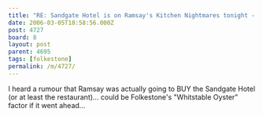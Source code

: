 ```yaml
---
title: "RE: Sandgate Hotel is on Ramsay's Kitchen Nightmares tonight - 4727"
date: 2006-03-05T18:58:56.000Z
post: 4727
board: 8
layout: post
parent: 4695
tags: [folkestone]
permalink: /m/4727/
---
```

I heard a rumour that Ramsay was actually going to BUY the Sandgate Hotel (or at least the restaurant)... could be Folkestone's "Whitstable Oyster" factor if it went ahead...
